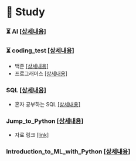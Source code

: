 # 📖 Study
### ⏳ AI [[상세내용]](https://github.com/kbjung/Study/tree/main/AI)
### ⏳ coding_test [[상세내용]](https://github.com/kbjung/Study/tree/main/coding_test#readme)
+ 백준 [[상세내용]](https://github.com/kbjung/Study/tree/main/coding_test/baekjoon#readme)
+ 프로그래머스 [[상세내용]](https://github.com/kbjung/Study/tree/main/coding_test/programmers#readme)
### SQL [[상세내용]](https://github.com/kbjung/study/tree/main/SQL#readme)
+ 혼자 공부하는 SQL [[상세내용]](https://github.com/kbjung/Study/tree/main/SQL/MySQL#readme)
### Jump_to_Python [[상세내용]](https://github.com/kbjung/Study/tree/main/Jump_to_Python#readme)
+ 자료 링크 [[link]](https://wikidocs.net/book/1)
### Introduction_to_ML_with_Python [[상세내용]](https://github.com/kbjung/Study/tree/main/Introduction_to_ML_with_Python#readme)
